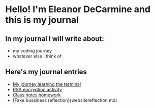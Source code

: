 # Hello! I'm Eleanor DeCarmine and this is my journal

## In my journal I will write about:

- my coding journey
- whatever else I think of

## Here's my journal entries

- [My journey learning the terminal](terminal.md)
- [RSA encryption activity](entries/encryption.md)
- [Class notes homework](homework.md)
- [Fake bussiness reflection}(websitereflection.md)
